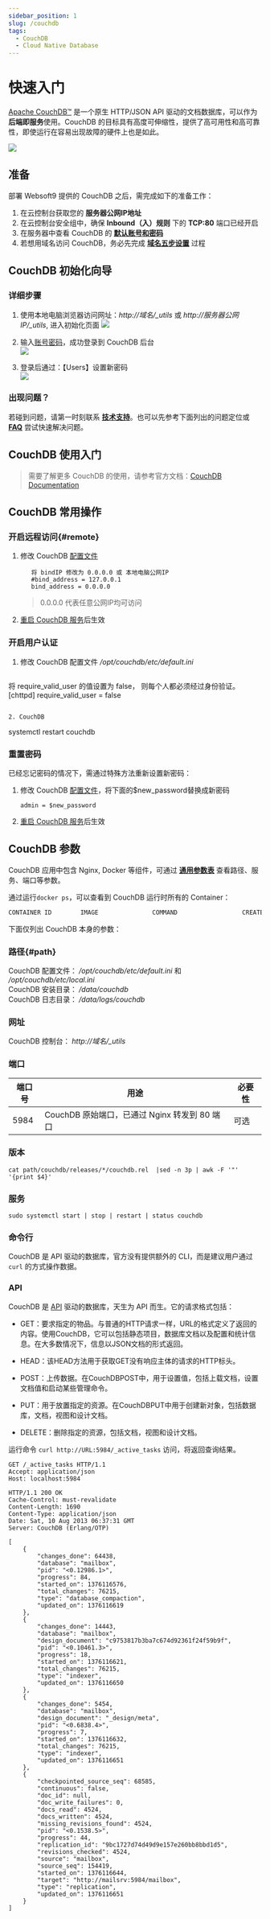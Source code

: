 ```yaml
---
sidebar_position: 1
slug: /couchdb
tags:
  - CouchDB
  - Cloud Native Database
---
```


# 快速入门

[Apache CouchDB™](https://couchdb.apache.org/) 是一个原生 HTTP/JSON API 驱动的文档数据库，可以作为**后端即服务**使用。CouchDB 的目标具有高度可伸缩性，提供了高可用性和高可靠性，即使运行在容易出现故障的硬件上也是如此。

![](https://libs.websoft9.com/Websoft9/DocsPicture/zh/couchdb/couchdb-gui-websoft9.png)

## 准备

部署 Websoft9 提供的 CouchDB 之后，需完成如下的准备工作：

1. 在云控制台获取您的 **服务器公网IP地址** 
2. 在云控制台安全组中，确保 **Inbound（入）规则** 下的 **TCP:80** 端口已经开启
3. 在服务器中查看 CouchDB 的 **[默认账号和密码](./user/credentials)**  
4. 若想用域名访问  CouchDB，务必先完成 **[域名五步设置](./administrator/domain_step)** 过程


## CouchDB 初始化向导

### 详细步骤

1. 使用本地电脑浏览器访问网址：*http://域名/_utils* 或 *http://服务器公网 IP/_utils*, 进入初始化页面
   ![](https://libs.websoft9.com/Websoft9/DocsPicture/zh/couchdb/couchdb-init-websoft9.png)

2. 输入[账号密码](./user/credentials)，成功登录到 CouchDB 后台  
   ![](https://libs.websoft9.com/Websoft9/DocsPicture/zh/couchdb/couchdb-admin-websoft9.png)

3. 登录后通过：【Users】设置新密码  
   ![](https://libs.websoft9.com/Websoft9/DocsPicture/zh/couchdb/couchdb-pw-websoft9.png)

### 出现问题？

若碰到问题，请第一时刻联系 **[技术支持](./helpdesk)**。也可以先参考下面列出的问题定位或  **[FAQ](./faq#setup)** 尝试快速解决问题。

## CouchDB 使用入门

> 需要了解更多 CouchDB 的使用，请参考官方文档：[CouchDB Documentation](https://docs.couchdb.org)

## CouchDB 常用操作

### 开启远程访问{#remote}

1. 修改 CouchDB [配置文件](#path)
   ```
      将 bindIP 修改为 0.0.0.0 或 本地电脑公网IP
      #bind_address = 127.0.0.1
      bind_address = 0.0.0.0
   ```
   > 0.0.0.0 代表任意公网IP均可访问

2. [重启 CouchDB 服务](#service)后生效


### 开启用户认证

1. 修改 CouchDB 配置文件 */opt/couchdb/etc/default.ini*
   ```
  将 require_valid_user 的值设置为 false， 则每个人都必须经过身份验证。
   [chttpd]
   require_valid_user = false
   ```

2. CouchDB
   ```
   systemctl restart couchdb

### 重置密码

已经忘记密码的情况下，需通过特殊方法重新设置新密码：  

1. 修改 CouchDB [配置文件](#path)，将下面的$new_password替换成新密码
   ```
   admin = $new_password
   ```
2. [重启 CouchDB 服务](#service)后生效


## CouchDB 参数

CouchDB 应用中包含 Nginx, Docker 等组件，可通过 **[通用参数表](./administrator/parameter)** 查看路径、服务、端口等参数。

通过运行`docker ps`，可以查看到 CouchDB 运行时所有的 Container：

```bash
CONTAINER ID        IMAGE               COMMAND                  CREATED             STATUS              PORTS                                NAMES
```


下面仅列出 CouchDB 本身的参数：

### 路径{#path}

CouchDB 配置文件： */opt/couchdb/etc/default.ini* 和 */opt/couchdb/etc/local.ini*  
CouchDB 安装目录： */data/couchdb*  
CouchDB 日志目录： */data/logs/couchdb*  

### 网址

CouchDB 控制台： *http://域名/_utils*  

### 端口

| 端口号 | 用途                                          | 必要性 |
| ------ | --------------------------------------------- | ------ |
| 5984   | CouchDB 原始端口，已通过 Nginx 转发到 80 端口 | 可选   |


### 版本

```shell
cat path/couchdb/releases/*/couchdb.rel  |sed -n 3p | awk -F '"' '{print $4}'
```

### 服务

```shell
sudo systemctl start | stop | restart | status couchdb
```

### 命令行

CouchDB 是 API 驱动的数据库，官方没有提供额外的 CLI，而是建议用户通过 `curl` 的方式操作数据。  

### API

CouchDB 是 [API](https://docs.couchdb.org/en/stable/api/index.html) 驱动的数据库，天生为 API 而生。它的请求格式包括：  

- GET：要求指定的物品。与普通的HTTP请求一样，URL的格式定义了返回的内容。使用CouchDB，它可以包括静态项目，数据库文档以及配置和统计信息。在大多数情况下，信息以JSON文档的形式返回。

- HEAD：该HEAD方法用于获取GET没有响应主体的请求的HTTP标头。

- POST：上传数据。在CouchDBPOST中，用于设置值，包括上载文档，设置文档值和启动某些管理命令。

- PUT：用于放置指定的资源。在CouchDBPUT中用于创建新对象，包括数据库，文档，视图和设计文档。

- DELETE：删除指定的资源，包括文档，视图和设计文档。


运行命令 `curl http://URL:5984/_active_tasks` 访问，将返回查询结果。

```Request
GET /_active_tasks HTTP/1.1
Accept: application/json
Host: localhost:5984
```

```Response
HTTP/1.1 200 OK
Cache-Control: must-revalidate
Content-Length: 1690
Content-Type: application/json
Date: Sat, 10 Aug 2013 06:37:31 GMT
Server: CouchDB (Erlang/OTP)

[
    {
        "changes_done": 64438,
        "database": "mailbox",
        "pid": "<0.12986.1>",
        "progress": 84,
        "started_on": 1376116576,
        "total_changes": 76215,
        "type": "database_compaction",
        "updated_on": 1376116619
    },
    {
        "changes_done": 14443,
        "database": "mailbox",
        "design_document": "c9753817b3ba7c674d92361f24f59b9f",
        "pid": "<0.10461.3>",
        "progress": 18,
        "started_on": 1376116621,
        "total_changes": 76215,
        "type": "indexer",
        "updated_on": 1376116650
    },
    {
        "changes_done": 5454,
        "database": "mailbox",
        "design_document": "_design/meta",
        "pid": "<0.6838.4>",
        "progress": 7,
        "started_on": 1376116632,
        "total_changes": 76215,
        "type": "indexer",
        "updated_on": 1376116651
    },
    {
        "checkpointed_source_seq": 68585,
        "continuous": false,
        "doc_id": null,
        "doc_write_failures": 0,
        "docs_read": 4524,
        "docs_written": 4524,
        "missing_revisions_found": 4524,
        "pid": "<0.1538.5>",
        "progress": 44,
        "replication_id": "9bc1727d74d49d9e157e260bb8bbd1d5",
        "revisions_checked": 4524,
        "source": "mailbox",
        "source_seq": 154419,
        "started_on": 1376116644,
        "target": "http://mailsrv:5984/mailbox",
        "type": "replication",
        "updated_on": 1376116651
    }
]
```

